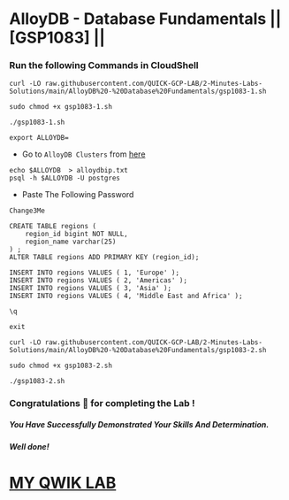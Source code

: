 # AlloyDB - Database Fundamentals || [GSP1083] ||

### Run the following Commands in CloudShell

```
curl -LO raw.githubusercontent.com/QUICK-GCP-LAB/2-Minutes-Labs-Solutions/main/AlloyDB%20-%20Database%20Fundamentals/gsp1083-1.sh

sudo chmod +x gsp1083-1.sh

./gsp1083-1.sh
```
```
export ALLOYDB=
```

* Go to `AlloyDB Clusters` from [here](https://console.cloud.google.com/alloydb/clusters?)

```
echo $ALLOYDB  > alloydbip.txt
psql -h $ALLOYDB -U postgres
```

* Paste The Following Password

```
Change3Me
```
```
CREATE TABLE regions (
    region_id bigint NOT NULL,
    region_name varchar(25)
) ;
ALTER TABLE regions ADD PRIMARY KEY (region_id);
```
```
INSERT INTO regions VALUES ( 1, 'Europe' );
INSERT INTO regions VALUES ( 2, 'Americas' );
INSERT INTO regions VALUES ( 3, 'Asia' );
INSERT INTO regions VALUES ( 4, 'Middle East and Africa' );
```
```
\q
```
```
exit
```
```
curl -LO raw.githubusercontent.com/QUICK-GCP-LAB/2-Minutes-Labs-Solutions/main/AlloyDB%20-%20Database%20Fundamentals/gsp1083-2.sh

sudo chmod +x gsp1083-2.sh

./gsp1083-2.sh
```

### Congratulations 🎉 for completing the Lab !

##### *You Have Successfully Demonstrated Your Skills And Determination.*

#### *Well done!*

# [MY QWIK LAB](https://www.youtube.com/@MyQwiklab)

